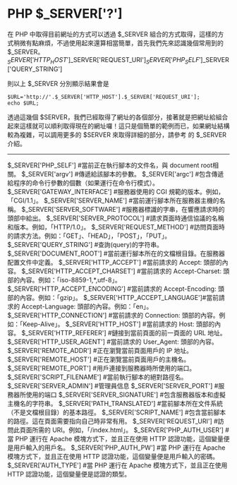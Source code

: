 # PHP $_SERVER['?']

在 PHP 中取得目前網址的方式可以透過 $_SERVER 組合的方式取得，這樣的方式稍微有點麻煩，不過使用起來還算相當簡單，首先我們先來認識幾個常用到的 $_SERVER。
$_SERVER['HTTP_HOST']$_SERVER['REQUEST_URI']$_SERVER['PHP_SELF']$_SERVER['QUERY_STRING']

則以上 $_SERVER 分別顯示結果會是

```
$URL='http://'.$_SERVER['HTTP_HOST'].$_SERVER['REQUEST_URI'];
echo $URL;
```



透過這幾個 $SERVER，我們已經取得了網址的各個部分，接著就是把網址給組合起來這樣就可以順利取得現在的網址囉！這只是個簡單的範例而已，如果網址結構較為複雜，可以調用更多的 $SERVER 來取得詳細的部分，請參考  的 $_SERVER 介紹。

























-----

$_SERVER['PHP_SELF'] #當前正在執行腳本的文件名，與 document root相關。
$_SERVER['argv'] #傳遞給該腳本的參數。 
$_SERVER['argc'] #包含傳遞給程序的命令行參數的個數（如果運行在命令行模式）。 
$_SERVER['GATEWAY_INTERFACE'] #服務器使用的 CGI 規範的版本。例如，「CGI/1.1」。
$_SERVER['SERVER_NAME'] #當前運行腳本所在服務器主機的名稱。 
$_SERVER['SERVER_SOFTWARE'] #服務器標識的字串，在響應請求時的頭部中給出。 
$_SERVER['SERVER_PROTOCOL'] #請求頁面時通信協議的名稱和版本。例如，「HTTP/1.0」。 
$_SERVER['REQUEST_METHOD'] #訪問頁面時的請求方法。例如：「GET」、「HEAD」，「POST」，「PUT」。 
$_SERVER['QUERY_STRING'] #查詢(query)的字符串。 
$_SERVER['DOCUMENT_ROOT'] #當前運行腳本所在的文檔根目錄。在服務器配置文件中定義。
$_SERVER['HTTP_ACCEPT'] #當前請求的 Accept: 頭部的內容。 
$_SERVER['HTTP_ACCEPT_CHARSET'] #當前請求的 Accept-Charset: 頭部的內容。例如：「iso-8859-1,*,utf-8」。
$_SERVER['HTTP_ACCEPT_ENCODING'] #當前請求的 Accept-Encoding: 頭部的內容。例如：「gzip」。
$_SERVER['HTTP_ACCEPT_LANGUAGE']#當前請求的 Accept-Language: 頭部的內容。例如：「en」。
$_SERVER['HTTP_CONNECTION'] #當前請求的 Connection: 頭部的內容。例如：「Keep-Alive」。 
$_SERVER['HTTP_HOST'] #當前請求的 Host: 頭部的內容。 
$_SERVER['HTTP_REFERER'] #鏈接到當前頁面的前一頁面的 URL 地址。 
$_SERVER['HTTP_USER_AGENT'] #當前請求的 User_Agent: 頭部的內容。 
$_SERVER['REMOTE_ADDR'] #正在瀏覽當前頁面用戶的 IP 地址。 
$_SERVER['REMOTE_HOST'] #正在瀏覽當前頁面用戶的主機名。 
$_SERVER['REMOTE_PORT'] #用戶連接到服務器時所使用的端口。 
$_SERVER['SCRIPT_FILENAME'] #當前執行腳本的絕對路徑名。 
$_SERVER['SERVER_ADMIN'] #管理員信息 
$_SERVER['SERVER_PORT'] #服務器所使用的端口 
$_SERVER['SERVER_SIGNATURE'] #包含服務器版本和虛擬主機名的字符串。 
$_SERVER['PATH_TRANSLATED'] #當前腳本所在文件系統（不是文檔根目錄）的基本路徑。 
$_SERVER['SCRIPT_NAME'] #包含當前腳本的路徑。這在頁面需要指向自己時非常有用。 
$_SERVER['REQUEST_URI'] #訪問此頁面所需的 URI。例如，「/index.html」。 
$_SERVER['PHP_AUTH_USER'] #當 PHP 運行在 Apache 模塊方式下，並且正在使用 HTTP 認證功能，這個變量便是用戶輸入的用戶名。 
$_SERVER['PHP_AUTH_PW'] #當 PHP 運行在 Apache 模塊方式下，並且正在使用 HTTP 認證功能，這個變量便是用戶輸入的密碼。 
$_SERVER['AUTH_TYPE'] #當 PHP 運行在 Apache 模塊方式下，並且正在使用 HTTP 認證功能，這個變量便是認證的類型。